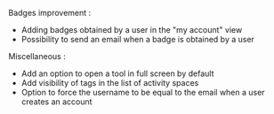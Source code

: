 Badges improvement :

- Adding badges obtained by a user in the "my account" view
- Possibility to send an email when a badge is obtained by a user

Miscellaneous :

- Add an option to open a tool in full screen by default
- Add visibility of tags in the list of activity spaces
- Option to force the username to be equal to the email when a user creates an account
